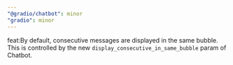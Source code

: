 ```yaml
---
"@gradio/chatbot": minor
"gradio": minor
---
```


feat:By default, consecutive messages are displayed in the same bubble. This is controlled by the new `display_consecutive_in_same_bubble` param of Chatbot.

